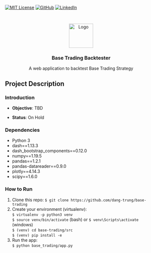 [![MIT License][license-shield]][license-url]
[![GitHub][github-shield]][github-url]
[![LinkedIn][linkedin-shield]][linkedin-url]

<!-- PROJECT LOGO -->
<br />
<p align="center">
  <a href="https://github.com/dang-trung/base-trading">
    <img src="https://raw.githubusercontent.com/othneildrew/Best-README-Template/master/images/logo.png" alt="Logo" width="80" height="80">
  </a>

  <h3 align="center">Base Trading Backtester</h3>
</p>
  <p align="center">
    A web application to backtest Base Trading Strategy
  </p>

## Project Description
### Introduction

* **Objective**: TBD

* **Status**: On Hold

### Dependencies
* Python 3
* dash==1.13.3
* dash_bootstrap_components==0.12.0
* numpy==1.19.5
* pandas==1.2.1
* pandas-datareader==0.9.0
* plotly==4.14.3
* scipy==1.6.0

### How to Run
1. Clone this repo:
`$ git clone https://github.com/dang-trung/base-trading`
1. Create your environment (virtualenv):  
`$ virtualenv -p python3 venv`  
`$ source venv/bin/activate` (bash) or `$ venv\Scripts\activate` (windows)   
`$ (venv) cd base-trading/src`  
`$ (venv) pip install -e`  
1. Run the app:  
`$ python base_trading/app.py`

<!-- MARKDOWN LINKS & IMAGES -->
[github-shield]: https://img.shields.io/badge/-GitHub-black.svg?style=social&logo=github&colorB=555
[github-url]: https://github.com/dang-trung/
[license-shield]: https://img.shields.io/github/license/dang-trung/base-trading.svg?style=social
[license-url]: https://github.com/dang-trung/base-trading/blob/master/LICENSE.md
[linkedin-shield]: https://img.shields.io/badge/-LinkedIn-black.svg?style=social&logo=linkedin&colorB=555
[linkedin-url]: https://linkedin.com/in/dang-trung
